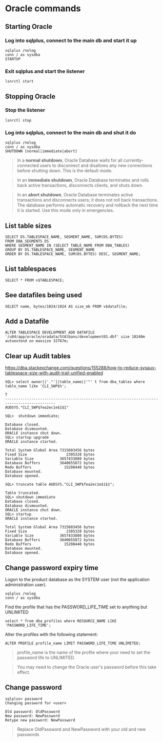 # Oracle commands

## Starting Oracle
### Log into sqlplus, connect to the main db and start it up
```
sqlplus /nolog
conn / as sysdba
STARTUP
```
### Exit sqlplus and start the listener
```
lsnrctl start
```
## Stopping Oracle
### Stop the listener
```
lsnrctl stop
```
### Log into sqlplus, connect to the main db and shut it do
```
sqlplus /nolog
conn / as sysdba
SHUTDOWN [normal|immediate|abort]
```
>In a **normal shutdown**, Oracle Database waits for all currently-connected users to disconnect and disallows any new connections before shutting down. This is the default mode.

>In an **immediate shutdown**, Oracle Database terminates and rolls back active transactions, disconnects clients, and shuts down.

>In an **abort shutdown**, Oracle Database terminates active transactions and disconnects users; it does not roll back transactions. The database performs automatic recovery and rollback the next time it is started. Use this mode only in emergencies.

## List table sizes
```
SELECT DS.TABLESPACE_NAME, SEGMENT_NAME, SUM(DS.BYTES)
FROM DBA_SEGMENTS DS
WHERE SEGMENT_NAME IN (SELECT TABLE_NAME FROM DBA_TABLES)
GROUP BY DS.TABLESPACE_NAME, SEGMENT_NAME
ORDER BY DS.TABLESPACE_NAME, SUM(DS.BYTES) DESC, SEGMENT_NAME;
```
## List tablespaces
```
SELECT * FROM v$TABLESPACE;
```
## See datafiles being used
```
SELECT name, bytes/1024/1024 AS size_mb FROM v$datafile;
```
## Add a Datafile
```
ALTER TABLESPACE DEVELOPMENT ADD DATAFILE '/u04/app/oracle/oradata/StAlbans/development03.dbf' size 10240m autoextend on maxsize 32767m;
```
## Clear up Audit tables
https://dba.stackexchange.com/questions/155288/how-to-reduce-sysaux-tablespace-size-with-audit-trail-unified-enabled
```
SQL> select owner||'."'||table_name||'"' t from dba_tables where table_name like 'CLI_SWP$%';

T
---------------------------------------------------------------------------------------------
AUDSYS."CLI_SWP$fea2ec1e$1$1"
```
```
SQL>  shutdown immediate;

Database closed.
Database dismounted.
ORACLE instance shut down.
SQL> startup upgrade
ORACLE instance started.

Total System Global Area 7315603456 bytes
Fixed Size                  2305328 bytes
Variable Size            3657433808 bytes
Database Buffers         3640655872 bytes
Redo Buffers               15208448 bytes
Database mounted.
Database opened.
```
```
SQL> truncate table AUDSYS."CLI_SWP$fea2ec1e$1$1";

Table truncated.
SQL> shutdown immediate
Database closed.
Database dismounted.
ORACLE instance shut down.
SQL> startup
ORACLE instance started.

Total System Global Area 7315603456 bytes
Fixed Size                  2305328 bytes
Variable Size            3657433808 bytes
Database Buffers         3640655872 bytes
Redo Buffers               15208448 bytes
Database mounted.
Database opened.
```
## Change password expiry time
Logon to the product database as the SYSTEM user (not the application administration user).
```
sqlplus /nolog
conn / as sysdba
```
Find the profile that has the PASSWORD_LIFE_TIME set to anything but UNLIMITED
```
select * from dba_profiles where RESOURCE_NAME LIKE 'PASSWORD_LIFE_TIME';
```
Alter the profiles with the following statement:
```
ALTER PROFILE profile_name LIMIT PASSWORD_LIFE_TIME UNLIMITED;
```
>profile_name is the name of the profile where your need to set the password life to UNLIMITED.

>You may need to change the Oracle user's password before this take effect.

## Change password
```
sqlplus> password
Changing password for <user>
```
```
Old password: OldPassword
New password: NewPassword
Retype new password: NewPassword
```
>Replace OldPassword and NewPassword with your old and new passwords